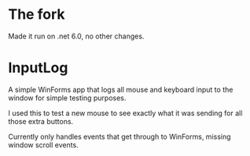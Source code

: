 # The fork

Made it run on .net 6.0, no other changes.

# InputLog
A simple WinForms app that logs all mouse and keyboard input to the window for simple testing purposes.

I used this to test a new mouse to see exactly what it was sending for all those extra buttons.

Currently only handles events that get through to WinForms, missing window scroll events.

